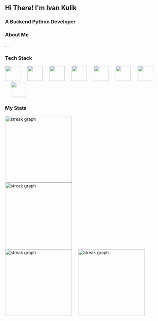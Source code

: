 ## Hi There! I'm Ivan Kulik


<h3 align="left">A Backend Python Developer</h3>


<h3 align="left"> About Me </h3>

<p>...</p>


<h3 align="left"> Tech Stack </h3>

<div align="left">
  <img src="https://cdn.jsdelivr.net/gh/devicons/devicon@latest/icons/python/python-original.svg" height="50" />
  <img width="15" />
  
  <img src="https://cdn.jsdelivr.net/gh/devicons/devicon@latest/icons/fastapi/fastapi-original.svg" height="50" />
  <img width="15" />
  
  <img src="https://cdn.jsdelivr.net/gh/devicons/devicon@latest/icons/django/django-plain.svg" height="50" />
  <img width="15" />
  
  <img src="https://cdn.jsdelivr.net/gh/devicons/devicon@latest/icons/postgresql/postgresql-original.svg" height="50" />
  <img width="15" />
  
  <img src="https://cdn.jsdelivr.net/gh/devicons/devicon@latest/icons/mysql/mysql-original.svg" height="50" />
  <img width="15" />
  
  <img src="https://cdn.jsdelivr.net/gh/devicons/devicon@latest/icons/redis/redis-original-wordmark.svg" height="50" />
  <img width="15" />
  
  <img src="https://cdn.jsdelivr.net/gh/devicons/devicon@latest/icons/git/git-original.svg" height="50" />
  <img width="15" />
  
  <img src="https://cdn.jsdelivr.net/gh/devicons/devicon@latest/icons/docker/docker-plain-wordmark.svg" height="50" />
  <img width="15" />
</div>


<h3 align="left"> My Stats </h3>

<div align="left">
  <img src="http://github-profile-summary-cards.vercel.app/api/cards/profile-details?username=ivan-kulik&theme=github_dark" height="220" alt="streak graph"  />
</div>
<img width="12" />
<div align="left">
  <img src="https://streak-stats.demolab.com?user=ivan-kulik&locale=en&mode=daily&theme=github_dark&hide_border=false&border_radius=5&order=3" height="220" alt="streak graph"  />
</div>
<img width="12" />
<div align="left">
  <img src="http://github-profile-summary-cards.vercel.app/api/cards/stats?username=ivan-kulik&theme=github_dark" height="220" alt="streak graph"  />
  <img width="12" />
  <img src="http://github-profile-summary-cards.vercel.app/api/cards/productive-time?username=ivan-kulik&theme=github_dark&utcOffset=8" height="220" alt="streak graph"  />
</div>



